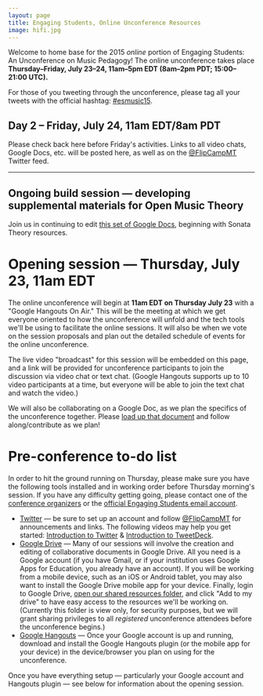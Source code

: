 ```yaml
---
layout: page
title: Engaging Students, Online Unconference Resources
image: hifi.jpg
---
```


Welcome to home base for the 2015 *online* portion of Engaging Students: An Unconference on Music Pedagogy! The online unconference takes place **Thursday–Friday, July 23–24, 11am–5pm EDT (8am–2pm PDT; 15:00–21:00 UTC).** 

For those of you tweeting through the unconference, please tag all your tweets with the official hashtag: [#esmusic15](https://twitter.com/search?q=%23esmusic15&src=typd&vertical=default&f=tweets).


## Day 2 – Friday, July 24, 11am EDT/8am PDT

Please check back here before Friday's activities. Links to all video chats, Google Docs, etc. will be posted here, as well as on the [@FlipCampMT](http://twitter.com/flipcampmt) Twitter feed.

<hr/>

## Ongoing build session — developing supplemental materials for Open Music Theory

Join us in continuing to edit [this set of Google Docs](https://drive.google.com/folderview?id=0B4yHG56u9Tu6fmE4WDh1WUZ2cmpPQzkyQWE4V1ZUVDZ4MG42TndvZW83Y1pjQll4RzRhclU&usp=sharing), beginning with Sonata Theory resources.

# Opening session — Thursday, July 23, 11am EDT

The online unconference will begin at **11am EDT on Thursday July 23** with a "Google Hangouts On Air." This will be the meeting at which we get everyone oriented to how the unconference will unfold and the tech tools we'll be using to facilitate the online sessions. It will also be when we vote on the session proposals and plan out the detailed schedule of events for the online unconference.

The live video "broadcast" for this session will be embedded on this page, and a link will be provided for unconference participants to join the discussion via video chat or text chat. (Google Hangouts supports up to 10 video participants at a time, but everyone will be able to join the text chat and watch the video.)

We will also be collaborating on a Google Doc, as we plan the specifics of the unconference together. Please [load up that document](https://plus.google.com/hangouts/_/hoaevent/AP36tYcfPCHB_oidhIDaq58eQnA5WeYDMCL-bDx8CyzChlcPhaw8oA
) and follow along/contribute as we plan!

# Pre-conference to-do list

In order to hit the ground running on Thursday, please make sure you have the following tools installed and in working order before Thursday morning's session. If you have any difficulty getting going, please contact one of the [conference organizers](https://flipcampmt.wordpress.com/organizers/) or the [official Engaging Students email account](mailto:flipcampmt@gmail.com).

- [Twitter](http://twitter.com) — be sure to set up an account and follow [@FlipCampMT](http://twitter.com/flipcampmt) for announcements and links. The following videos may help you get started: [Introduction to Twitter](https://vimeo.com/133696253) & [Introduction to TweetDeck](https://vimeo.com/133696254).  
- [Google Drive](http://drive.google.com) — Many of our sessions will involve the creation and editing of collaborative documents in Google Drive. All you need is a Google account (if you have Gmail, or if your institution uses Google Apps for Education, you already have an account). If you will be working from a mobile device, such as an iOS or Android tablet, you may also want to install the Google Drive mobile app for your device. Finally, login to Google Drive, [open our shared resources folder](https://drive.google.com/folderview?id=0B4yHG56u9Tu6fi1GSWhOMWNackwtRkkxRVNoaWpFR1FLbThJTElZUzZqX0V4LXZ1Vk9kTWs&usp=sharing), and click "Add to my drive" to have easy access to the resources we'll be working on. (Currently this folder is view only, for security purposes, but we will grant sharing privileges to all *registered* unconference attendees before the unconference begins.)  
- [Google Hangouts](https://www.google.com/tools/dlpage/hangoutplugin) — Once your Google account is up and running, download and install the Google Hangouts plugin (or the mobile app for your device) in the device/browser you plan on using for the unconference. 

Once you have everything setup — particularly your Google account and Hangouts plugin — see below for information about the opening session.

